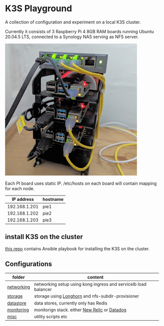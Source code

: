 # K3S Playground
A collection of configuration and experiment on a local K3S cluster.

Currently it consists of  3 Raspberry Pi 4 8GB RAM boards running Ubuntu 20.04.5 LTS, connected to a Synology NAS serving as NFS server.

![Cluster Photo](images/cluster.jpg)

Each PI board uses static IP. /etc/hosts on each board will contain mapping for each node.

| IP address | hostname |
|---|---|
| 192.168.1.201 | pie1 |
| 192.168.1.202 | pie2 |
| 192.168.1.203 | pie3 |


## install K3S on the cluster
[this repo](https://github.com/sloppycoder/k3s-ansible) contains Ansible playbook for installing the K3S on the cluster. 

## Configurations

| folder | content |
|---|---|
| [networking](networking/) | networking setup using kong ingress and servicelb load balancer |
| [storage](storoge/) | storage using [Longhorn](http://longhorn.io) and nfs-subdir-provisioner |
| [datastore](datastore/) | data stores, currently only has Redis |
| [monitoring](monitoring/) | monitorign stack. either [New Relic](https://newrelic.com/) or [Datadog](https://www.datadoghq.com/) |
| [misc](misc/) | utility scripts etc |


